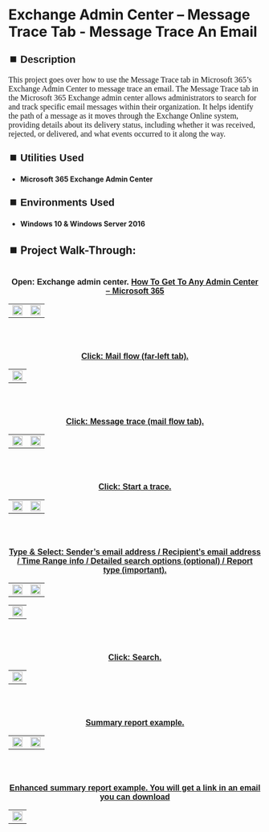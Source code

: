 <h1>Exchange Admin Center – Message Trace Tab - Message Trace An Email</h1>


<h2 style="font-family: Arial, sans-serif; font-size: 20px; font-weight: bold; margin-top: 24px; margin-bottom: 12px;">
⏹️ Description</h2>

<p style="font-family: Georgia, serif; font-size: 16px; margin-top: 12px; margin-bottom: 12px;">
This project goes over how to use the Message Trace tab in Microsoft 365’s Exchange Admin Center to message trace an email. The Message Trace tab in the Microsoft 365 Exchange admin center allows administrators to search for and track specific email messages within their organization. It helps identify the path of a message as it moves through the Exchange Online system, providing details about its delivery status, including whether it was received, rejected, or delivered, and what events occurred to it along the way.
</b>



<h2 style="font-family: Arial, sans-serif; font-size: 20px; font-weight: bold; margin-top: 24px; margin-bottom: 12px;">
⏹️ Utilities Used</h2>
  
<p style="font-family: Georgia, serif; font-size: 16px; margin-top: 12px; margin-bottom: 12px;">
 
 - <b>Microsoft 365 Exchange Admin Center</b>



<h2 style="font-family: Arial, sans-serif; font-size: 20px; font-weight: bold; margin-top: 24px; margin-bottom: 12px;"> 
⏹️ Environments Used </h2>

<p style="font-family: Georgia, serif; font-size: 16px; margin-top: 12px; margin-bottom: 12px;">
 
- <b>Windows 10 & Windows Server 2016</b>



<h2 style="font-family: Arial, sans-serif; font-size: 20px; font-weight: bold; margin-top: 24px; margin-bottom: 12px;"> 
<h2>
⏹️ Project Walk-Through:</h2>
 <br/>

<div style="text-align:center;">
  <span style="font-family: Arial, sans-serif; font-size: 16px;"><b>Open: Exchange admin center.  <a href="https://github.com/RashadHagen/Microsoft-365-Get-To-Any-Admin-Center" style="font-family: Arial, sans-serif; font-size: 16px; font-weight: bold;">How To Get To Any Admin Center – Microsoft 365</b></span>  
<br/>

<table>
  <tr>
    <td><img src="https://imgur.com/NHGBHO4.png" height="100%" width="100%" /></td>
    <td><img src="https://imgur.com/Fi1Cr8b.png" height="100%" width="100%" /></td>
  </tr>
</table>

<br /><br />


<div style="text-align:center;">
  <span style="font-family: Arial, sans-serif; font-size: 16px;"><b>Click: Mail flow (far-left tab).</b></span>  
<br/>

<table>
  <tr>
    <td><img src="https://imgur.com/URrxGp7.png" height="100%" width="100%" /></td>
</table>

<br /><br />


<div style="text-align:center;">
  <span style="font-family: Arial, sans-serif; font-size: 16px;"><b>Click: Message trace (mail flow tab).</b></span>  
<br/>

<table>
  <tr>
    <td><img src="https://imgur.com/dzX5hbB.png" height="100%" width="100%" /></td>
    <td><img src="https://imgur.com/VGK8dZJ.png" height="100%" width="100%" /></td>
  </tr>
</table>

<br /><br />


<div style="text-align:center;">
  <span style="font-family: Arial, sans-serif; font-size: 16px;"><b>Click: Start a trace.</b></span>  
<br/>

<table>
  <tr>
    <td><img src="https://imgur.com/7MBeuMQ.png" height="100%" width="100%" /></td>
    <td><img src="https://imgur.com/e7af3KA.png" height="100%" width="100%" /></td>
  </tr>
</table>

<br /><br />


<div style="text-align:center;">
  <span style="font-family: Arial, sans-serif; font-size: 16px;"><b>Type & Select: Sender’s email address / Recipient’s email address / Time Range info / Detailed search options (optional) / Report type (important).</b></span>  
<br/>

<table>
  <tr>
    <td><img src="https://imgur.com/mIR5rDL.png" height="100%" width="100%" /></td>
    <td><img src="https://imgur.com/tIrCeT9.png" height="100%" width="100%" /></td>
  </tr>
</table>

<table>
  <tr>
    <td><img src="https://imgur.com/RwTF3Kg.png" height="100%" width="100%" /></td>
  </tr>
</table>

<br /><br />


<div style="text-align:center;">
  <span style="font-family: Arial, sans-serif; font-size: 16px;"><b>Click: Search.</b></span>  
<br/>

<table>
  <tr>
    <td><img src="https://imgur.com/HYRQvCm.png" height="100%" width="100%" /></td>
</table>

<br /><br />


<div style="text-align:center;">
  <span style="font-family: Arial, sans-serif; font-size: 16px;"><b>Summary report example.</b></span>  
<br/>

<table>
  <tr>
    <td><img src="https://imgur.com/gkqWphB.png" height="100%" width="100%" /></td>
    <td><img src="https://imgur.com/FBJe68D.png" height="100%" width="100%" /></td>
  </tr>
</table>

<br /><br />


<div style="text-align:center;">
  <span style="font-family: Arial, sans-serif; font-size: 16px;"><b>Enhanced summary report example.  You will get a link in an email you can download</b></span>  
<br/>

<table>
  <tr>
    <td><img src="https://imgur.com/VvnhEQI.png" height="100%" width="100%" /></td>
</table>

<br /><br />
